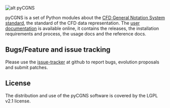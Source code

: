 ![alt pyCGNS](https://github.com/pyCGNS/pyCGNS/blob/master/doc/images/intro-logo-small.png)

pyCGNS is a set of Python modules about the
[CFD General Notation System standard](https://cgns.github.io),
the standard of the CFD data representation.
The [user documentation](http://pycgns.github.io) is available online, it
contains the releases, the installation requirements and process, the usage docs
and the reference docs.

## Bugs/Feature and issue tracking

Please use the [issue-tracker](https://github.com/pycgns/pycgns/issues) at github
to report bugs, evolution proposals and submit patches.

## License

The distribution and use of the pyCGNS software is covered by the LGPL v2.1 license.
